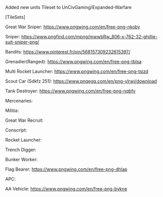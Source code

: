 Added new units Tileset to UnCivGaming/Expanded-Warfare 

[TileSets]

Great War Sniper: https://www.pngwing.com/en/free-png-nkoby

Sniper: https://www.pngfind.com/mpng/mwwbRw_806-x-762-32-ghillie-suit-sniper-png/

Bandits: https://www.pinterest.fr/pin/568157309232615397/

Grenadier(Ranged): https://www.pngwing.com/en/free-png-tblsa

Multi Rocket Launcher: https://www.pngwing.com/en/free-png-tsizd

Scout Car (Sdkfz 251): https://www.pngegg.com/en/png-ylrwj/download

Tank Destroyer: https://www.pngwing.com/en/free-png-nqbfv

Mercenaries:

Militia:

Great War Recruit:

Conscript:

Rocket Launcher:

Trench Digger:

Bunker Worker:

Flag Bearer: https://www.pngwing.com/en/free-png-dhlap

APC:

AA Vehicle: https://www.pngwing.com/en/free-png-bykne
